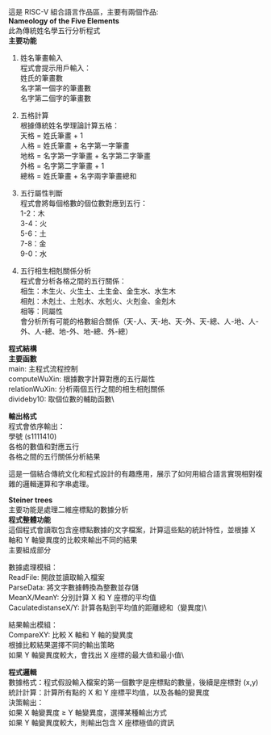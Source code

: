 這是 RISC-V 組合語言作品區，主要有兩個作品:\
**Nameology of the Five Elements**\
此為傳統姓名學五行分析程式\
**主要功能**
1. 姓名筆畫輸入\
程式會提示用戶輸入：\
姓氏的筆畫數\
名字第一個字的筆畫數\
名字第二個字的筆畫數

2. 五格計算\
根據傳統姓名學理論計算五格：\
天格 = 姓氏筆畫 + 1\
人格 = 姓氏筆畫 + 名字第一字筆畫\
地格 = 名字第一字筆畫 + 名字第二字筆畫\
外格 = 名字第二字筆畫 + 1\
總格 = 姓氏筆畫 + 名字兩字筆畫總和

3. 五行屬性判斷\
程式會將每個格數的個位數對應到五行：\
1-2：木\
3-4：火\
5-6：土\
7-8：金\
9-0：水

4. 五行相生相剋關係分析\
程式會分析各格之間的五行關係：\
相生：木生火、火生土、土生金、金生水、水生木\
相剋：木剋土、土剋水、水剋火、火剋金、金剋木\
相等：同屬性\
會分析所有可能的格數組合關係（天-人、天-地、天-外、天-總、人-地、人-外、人-總、地-外、地-總、外-總）

**程式結構**\
**主要函數**\
main: 主程式流程控制\
computeWuXin: 根據數字計算對應的五行屬性\
relationWuXin: 分析兩個五行之間的相生相剋關係\
divideby10: 取個位數的輔助函數\

**輸出格式**\
程式會依序輸出：\
學號 (s1111410)\
各格的數值和對應五行\
各格之間的五行關係分析結果

這是一個結合傳統文化和程式設計的有趣應用，展示了如何用組合語言實現相對複雜的邏輯運算和字串處理。

**Steiner trees**\
主要功能是處理二維座標點的數據分析\
**程式整體功能**\
這個程式會讀取包含座標點數據的文字檔案，計算這些點的統計特性，並根據 X 軸和 Y 軸變異度的比較來輸出不同的結果\
主要組成部分
[^1]: 數據區段 (.data)\
str1: 學號字串 "s1111410"\
fin: 輸入檔案名稱 "1.txt"\
fout: 輸出檔案名稱 "s1111410_output.txt"\
buffer: 存放原始文字檔內容的緩衝區\
integerbuffer: 存放解析後整數數據的緩衝區\
output: 存放輸出結果的緩衝區

[^2]: 核心功能模組\
主程式流程 (main)：\
列印學號\
讀取檔案\
解析數據\
計算 X 座標平均值\
計算 Y 座標平均值\
計算 X 軸變異度\
計算 Y 軸變異度\
比較並輸出結果\

數據處理模組：\
ReadFile: 開啟並讀取輸入檔案\
ParseData: 將文字數據轉換為整數並存儲\
MeanX/MeanY: 分別計算 X 和 Y 座標的平均值\
CaculatedistanseX/Y: 計算各點到平均值的距離總和（變異度)\

結果輸出模組：\
CompareXY: 比較 X 軸和 Y 軸的變異度\
根據比較結果選擇不同的輸出策略\
如果 Y 軸變異度較大，會找出 X 座標的最大值和最小值\

**程式邏輯**\
數據格式：程式假設輸入檔案的第一個數字是座標點的數量，後續是座標對 (x,y)\
統計計算：計算所有點的 X 和 Y 座標平均值，以及各軸的變異度\
決策輸出：\
如果 X 軸變異度 ≥ Y 軸變異度，選擇某種輸出方式\
如果 Y 軸變異度較大，則輸出包含 X 座標極值的資訊
